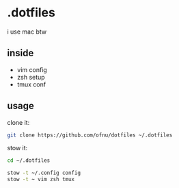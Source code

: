 # .dotfiles
i use mac btw

## inside
- vim config
- zsh setup
- tmux conf

## usage
clone it:
```bash
git clone https://github.com/ofnu/dotfiles ~/.dotfiles
```

stow it:
```bash
cd ~/.dotfiles

stow -t ~/.config config
stow -t ~ vim zsh tmux
```
